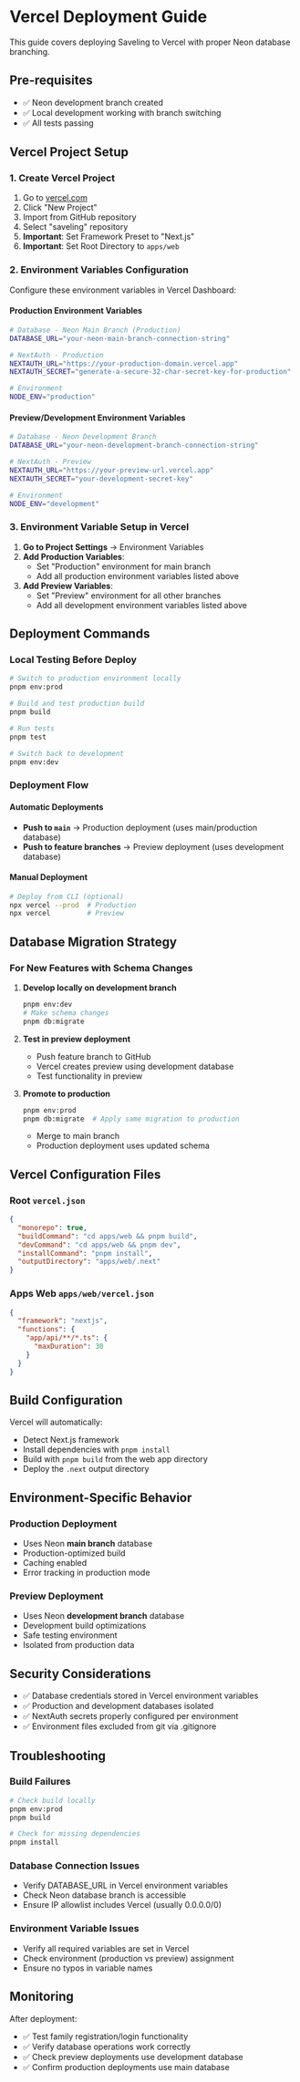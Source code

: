 # Vercel Deployment Guide

This guide covers deploying Saveling to Vercel with proper Neon database branching.

## Pre-requisites

- ✅ Neon development branch created
- ✅ Local development working with branch switching
- ✅ All tests passing

## Vercel Project Setup

### 1. Create Vercel Project

1. Go to [vercel.com](https://vercel.com)
2. Click "New Project"
3. Import from GitHub repository
4. Select "saveling" repository
5. **Important**: Set Framework Preset to "Next.js"
6. **Important**: Set Root Directory to `apps/web`

### 2. Environment Variables Configuration

Configure these environment variables in Vercel Dashboard:

#### Production Environment Variables
```bash
# Database - Neon Main Branch (Production)
DATABASE_URL="your-neon-main-branch-connection-string"

# NextAuth - Production
NEXTAUTH_URL="https://your-production-domain.vercel.app"
NEXTAUTH_SECRET="generate-a-secure-32-char-secret-key-for-production"

# Environment
NODE_ENV="production"
```

#### Preview/Development Environment Variables  
```bash
# Database - Neon Development Branch
DATABASE_URL="your-neon-development-branch-connection-string"

# NextAuth - Preview
NEXTAUTH_URL="https://your-preview-url.vercel.app"
NEXTAUTH_SECRET="your-development-secret-key"

# Environment
NODE_ENV="development"
```

### 3. Environment Variable Setup in Vercel

1. **Go to Project Settings** → Environment Variables
2. **Add Production Variables**:
   - Set "Production" environment for main branch
   - Add all production environment variables listed above
3. **Add Preview Variables**:
   - Set "Preview" environment for all other branches
   - Add all development environment variables listed above

## Deployment Commands

### Local Testing Before Deploy
```bash
# Switch to production environment locally
pnpm env:prod

# Build and test production build
pnpm build

# Run tests
pnpm test

# Switch back to development
pnpm env:dev
```

### Deployment Flow

#### Automatic Deployments
- **Push to `main`** → Production deployment (uses main/production database)
- **Push to feature branches** → Preview deployment (uses development database)

#### Manual Deployment
```bash
# Deploy from CLI (optional)
npx vercel --prod  # Production
npx vercel         # Preview
```

## Database Migration Strategy

### For New Features with Schema Changes

1. **Develop locally on development branch**
   ```bash
   pnpm env:dev
   # Make schema changes
   pnpm db:migrate
   ```

2. **Test in preview deployment**
   - Push feature branch to GitHub
   - Vercel creates preview using development database
   - Test functionality in preview

3. **Promote to production**
   ```bash
   pnpm env:prod
   pnpm db:migrate  # Apply same migration to production
   ```
   - Merge to main branch
   - Production deployment uses updated schema

## Vercel Configuration Files

### Root `vercel.json`
```json
{
  "monorepo": true,
  "buildCommand": "cd apps/web && pnpm build",
  "devCommand": "cd apps/web && pnpm dev", 
  "installCommand": "pnpm install",
  "outputDirectory": "apps/web/.next"
}
```

### Apps Web `apps/web/vercel.json`
```json
{
  "framework": "nextjs",
  "functions": {
    "app/api/**/*.ts": {
      "maxDuration": 30
    }
  }
}
```

## Build Configuration

Vercel will automatically:
- Detect Next.js framework
- Install dependencies with `pnpm install`
- Build with `pnpm build` from the web app directory
- Deploy the `.next` output directory

## Environment-Specific Behavior

### Production Deployment
- Uses Neon **main branch** database
- Production-optimized build
- Caching enabled
- Error tracking in production mode

### Preview Deployment  
- Uses Neon **development branch** database
- Development build optimizations
- Safe testing environment
- Isolated from production data

## Security Considerations

- ✅ Database credentials stored in Vercel environment variables
- ✅ Production and development databases isolated
- ✅ NextAuth secrets properly configured per environment
- ✅ Environment files excluded from git via .gitignore

## Troubleshooting

### Build Failures
```bash
# Check build locally
pnpm env:prod
pnpm build

# Check for missing dependencies
pnpm install
```

### Database Connection Issues
- Verify DATABASE_URL in Vercel environment variables
- Check Neon database branch is accessible
- Ensure IP allowlist includes Vercel (usually 0.0.0.0/0)

### Environment Variable Issues
- Verify all required variables are set in Vercel
- Check environment (production vs preview) assignment
- Ensure no typos in variable names

## Monitoring

After deployment:
- ✅ Test family registration/login functionality
- ✅ Verify database operations work correctly
- ✅ Check preview deployments use development database
- ✅ Confirm production deployments use main database